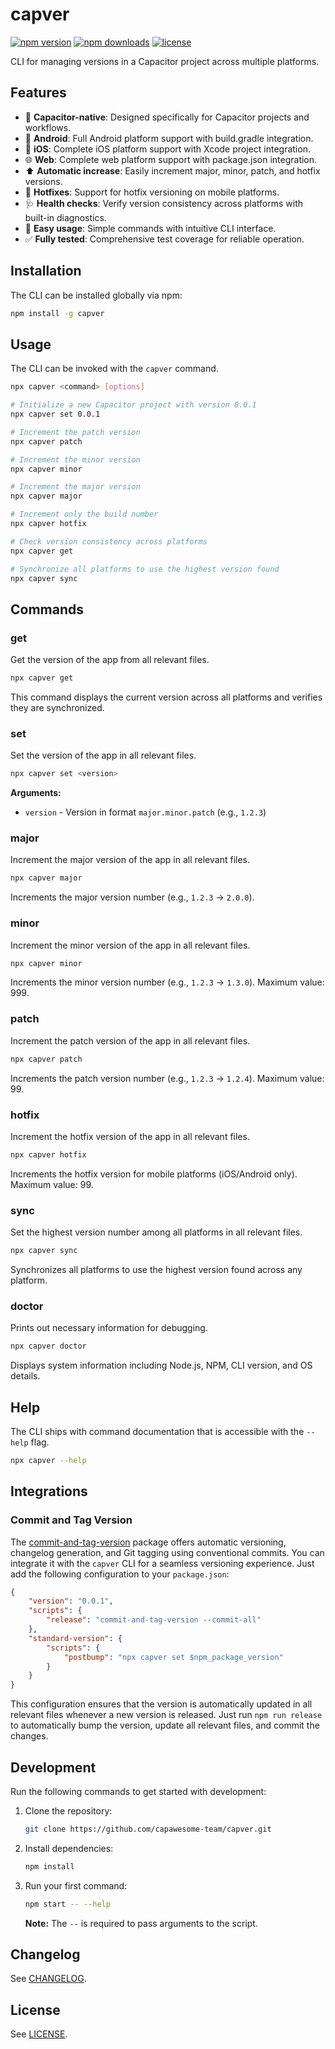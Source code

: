 # capver

[![npm version](https://img.shields.io/npm/v/capver)](https://www.npmjs.com/package/capver)
[![npm downloads](https://img.shields.io/npm/dm/capver)](https://www.npmjs.com/package/capver)
[![license](https://img.shields.io/npm/l/capver)](https://github.com/capawesome-team/capver/blob/main/LICENSE)

CLI for managing versions in a Capacitor project across multiple platforms. 

## Features

- 📱 **Capacitor-native**: Designed specifically for Capacitor projects and workflows.
- 🤖 **Android**: Full Android platform support with build.gradle integration.
- 🍎 **iOS**: Complete iOS platform support with Xcode project integration.
- 🌐 **Web**: Complete web platform support with package.json integration.
- ⬆️ **Automatic increase**: Easily increment major, minor, patch, and hotfix versions.
- 🔧 **Hotfixes**: Support for hotfix versioning on mobile platforms.
- 🩺 **Health checks**: Verify version consistency across platforms with built-in diagnostics.
- 🎯 **Easy usage**: Simple commands with intuitive CLI interface.
- ✅ **Fully tested**: Comprehensive test coverage for reliable operation.

## Installation

The CLI can be installed globally via npm:

```bash
npm install -g capver
```

## Usage

The CLI can be invoked with the `capver` command.

```bash
npx capver <command> [options]
```

```bash
# Initialize a new Capacitor project with version 0.0.1
npx capver set 0.0.1

# Increment the patch version
npx capver patch

# Increment the minor version
npx capver minor

# Increment the major version
npx capver major

# Increment only the build number
npx capver hotfix

# Check version consistency across platforms
npx capver get

# Synchronize all platforms to use the highest version found
npx capver sync
```

## Commands

### get

Get the version of the app from all relevant files.

```bash
npx capver get
```

This command displays the current version across all platforms and verifies they are synchronized.

### set

Set the version of the app in all relevant files.

```bash
npx capver set <version>
```

**Arguments:**
- `version` - Version in format `major.minor.patch` (e.g., `1.2.3`)

### major

Increment the major version of the app in all relevant files.

```bash
npx capver major
```

Increments the major version number (e.g., `1.2.3` → `2.0.0`).

### minor

Increment the minor version of the app in all relevant files.

```bash
npx capver minor
```

Increments the minor version number (e.g., `1.2.3` → `1.3.0`). Maximum value: 999.

### patch

Increment the patch version of the app in all relevant files.

```bash
npx capver patch
```

Increments the patch version number (e.g., `1.2.3` → `1.2.4`). Maximum value: 99.

### hotfix

Increment the hotfix version of the app in all relevant files.

```bash
npx capver hotfix
```

Increments the hotfix version for mobile platforms (iOS/Android only). Maximum value: 99.

### sync

Set the highest version number among all platforms in all relevant files.

```bash
npx capver sync
```

Synchronizes all platforms to use the highest version found across any platform.

### doctor

Prints out necessary information for debugging.

```bash
npx capver doctor
```

Displays system information including Node.js, NPM, CLI version, and OS details.

## Help

The CLI ships with command documentation that is accessible with the `--help` flag.

```bash
npx capver --help
```

## Integrations

### Commit and Tag Version

The [commit-and-tag-version](https://www.npmjs.com/package/commit-and-tag-version) package offers automatic versioning, changelog generation, and Git tagging using conventional commits. You can integrate it with the `capver` CLI for a seamless versioning experience. Just add the following configuration to your `package.json`:

```json
{
    "version": "0.0.1",
    "scripts": {
        "release": "commit-and-tag-version --commit-all"
    },
    "standard-version": {
        "scripts": {
            "postbump": "npx capver set $npm_package_version"
        }
    }
}
```

This configuration ensures that the version is automatically updated in all relevant files whenever a new version is released. Just run `npm run release` to automatically bump the version, update all relevant files, and commit the changes.

## Development

Run the following commands to get started with development:

1. Clone the repository:

    ```bash
    git clone https://github.com/capawesome-team/capver.git
    ```

2. Install dependencies:

    ```bash
    npm install
    ```

3. Run your first command:

    ```bash
    npm start -- --help
    ```

    **Note:** The `--` is required to pass arguments to the script.

## Changelog

See [CHANGELOG](./CHANGELOG.md).

## License

See [LICENSE](./LICENSE.md).
